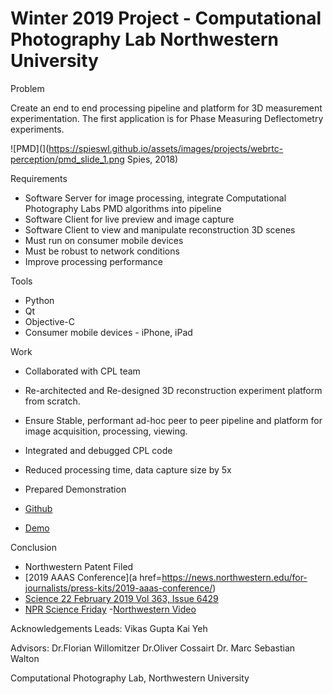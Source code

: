 # Winter 2019 Project - Computational Photography Lab Northwestern University

Problem

Create an end to end processing pipeline and platform for 3D measurement experimentation. The first application is for Phase Measuring Deflectometry experiments.

![PMD](](https://spieswl.github.io/assets/images/projects/webrtc-perception/pmd_slide_1.png Spies, 2018)

Requirements
- Software Server for image processing, integrate Computational Photography Labs PMD algorithms into pipeline
- Software Client for live preview and image capture
- Software Client to view and manipulate reconstruction 3D scenes
- Must run on consumer mobile devices
- Must be robust to network conditions
- Improve processing performance

Tools
- Python
- Qt
- Objective-C
- Consumer mobile devices - iPhone, iPad

Work
- Collaborated with CPL team
- Re-architected and Re-designed 3D reconstruction experiment platform from scratch.
- Ensure Stable, performant ad-hoc peer to peer pipeline and platform for image acquisition, processing, viewing.
- Integrated and debugged CPL code
- Reduced processing time, data capture size by 5x
- Prepared Demonstration

- [Github](https://github.com/vnmr/pmd)
- [Demo](https://github.com/vnmr/pmd/blob/master/lab_demo.mov)

Conclusion
- Northwestern Patent Filed
- [2019 AAAS Conference](a href=https://news.northwestern.edu/for-journalists/press-kits/2019-aaas-conference/)
- [Science 22 February 2019 Vol 363, Issue 6429](http://science.sciencemag.org/content/363/6429)
- [NPR Science Friday](https://www.sciencefriday.com/segments/clearing-up-the-art-acne-on-georgia-okeeffes-paintings/)
-[Northwestern Video](https://www.youtube.com/watch?time_continue=2&v=z7BLeWgk-a0)

Acknowledgements
Leads: Vikas Gupta
       Kai Yeh

Advisors: Dr.Florian Willomitzer
          Dr.Oliver Cossairt
          Dr. Marc Sebastian Walton

Computational Photography Lab, Northwestern University
